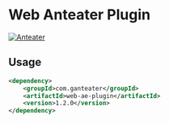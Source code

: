 # Web Anteater Plugin

[![Anteater](https://img.shields.io/maven-central/v/com.ganteater/web-ae-plugin.svg)](https://central.sonatype.com/artifact/com.ganteater/web-ae-plugin)

## Usage

```xml
<dependency>
    <groupId>com.ganteater</groupId>
    <artifactId>web-ae-plugin</artifactId>
    <version>1.2.0</version>
</dependency>
```

